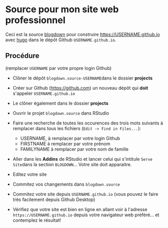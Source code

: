 # Source pour mon site web professionnel

Ceci est la source [blogdown](https://bookdown.org/yihui/blogdown/) pour construire https://USERNAME.github.io avec [hugo](https://gohugo.io) dans le dépôt Github `USERNAME.github.io`.


## Procédure

(remplacer `USERNAME` par votre propre login Github)

- Clôner le dépôt `blogdown.source-USERNAME`dans le dossier **projects**

- Créer sur Github (https://github.com) un nouveau dépôt qui **doit** s'appeler `USERNAME.github.io`

- Le clôner également dans le dossier **projects**

- Ouvrir le projet `blogdown.source` dans RStudio

- Faire une recherche de toutes les occurences des trois mots suivants à remplacer dans tous les fichiers (`Edit -> Find in Files...`):
    * USERNAME, à remplacer par votre login Github
    * FIRSTNAME à remplacer par votre prénom
    * FAMILYNAME à remplacer par votre nom de famille

- Aller dans les **Addins** de RStudio et lancer celui qui s'intitule `Serve Site`dans la section `BLOGDOWN`... Votre site doit apparaitre.

- Editez votre site

- Commitez vos changements dans `blogdown.source`

- Commitez votre site depuis `USERNAME.github.io` (vous pouvez le faire très facilement depuis Github Desktop)

- Vérifiez que votre site est bien en ligne en allant voir à l'adresse `https://USERNAME.github.io` depuis votre navigateur web préféré... et contemplez le résultat!

